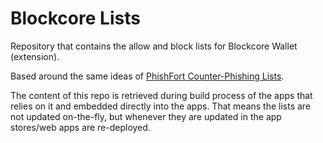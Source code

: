 # Blockcore Lists

Repository that contains the allow and block lists for Blockcore Wallet (extension).

Based around the same ideas of [PhishFort Counter-Phishing Lists](https://github.com/phishfort/phishfort-lists).

The content of this repo is retrieved during build process of the apps that relies on it and embedded directly into the apps. That means the lists are not updated on-the-fly, but whenever they are updated in the app stores/web apps are re-deployed.
